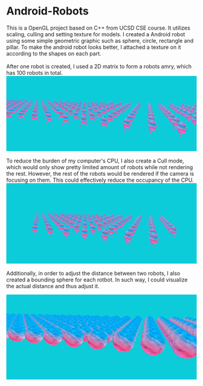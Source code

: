 # Android-Robots
This is a OpenGL project based on C++ from UCSD CSE course. It utilizes scaling, culling and setting texture for models. I created a Android robot using some simple geometric graphic such as sphere, circle, rectangle and pillar. To make the android robot looks better, I attached a texture on it according to the shapes on each part.
<br>
<br>
After one robot is created, I used a 2D matrix to form a robots amry, which has 100 robots in total. 
![Image of Robots Army](https://github.com/lionemilio95/jiayue/blob/master/projectimg/hw3.png)

To reduce the burden of my computer's CPU, I also create a Cull mode, which would only show pretty limited amount of robots while not rendering the rest. However, the rest of the robots would be rendered if the camera is focusing on them. This could effectively reduce the occupancy of the CPU.
![Image of Culling](https://github.com/lionemilio95/jiayue/blob/master/projectimg/hw3cull.png)

Additionally, in order to adjust the distance between two robots, I also created a bounding sphere for each rotbot. In such way, I could visualize the actual distance and thus adjust it. 

![Image of Bounding Sphere](https://github.com/lionemilio95/jiayue/blob/master/projectimg/hw3bs.png)



 
